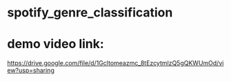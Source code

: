 # spotify_genre_classification
# demo video link:
https://drive.google.com/file/d/1Gcltomeazmc_8tEzcytmlzQ5gQKWUmOd/view?usp=sharing

